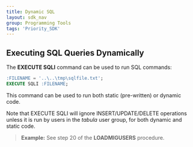 ```yaml
---
title: Dynamic SQL
layout: sdk_nav
group: Programming Tools
tags: 'Priority_SDK'
---
```


## Executing SQL Queries Dynamically 

The **EXECUTE SQLI** command can be used to run SQL commands:

```sql
:FILENAME = '..\..\tmp\sqlfile.txt';
EXECUTE SQLI :FILENAME;
```

This command can be used to run both static (pre-written) or dynamic code.

Note that EXECUTE SQLI will ignore INSERT/UPDATE/DELETE operations unless it is run by users in the *tabula* user group, for both dynamic and static code.

> **Example:** See step 20 of the **LOADMIGUSERS** procedure.


